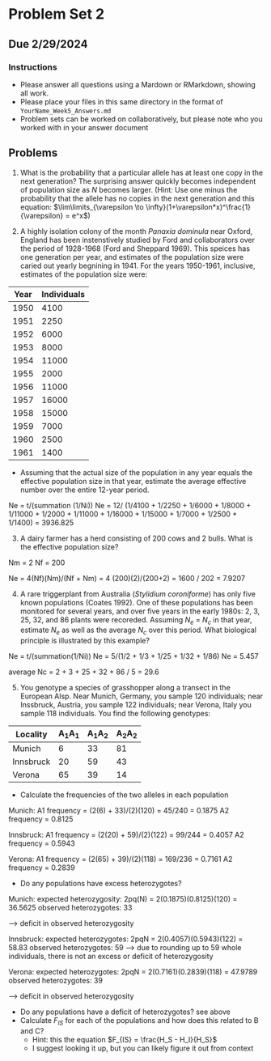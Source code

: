 # Problem Set 2
## Due 2/29/2024

### Instructions

* Please answer all questions using a Mardown or RMarkdown, showing all work.
* Please place your files in this same directory in the format of `YourName_Week5_Answers.md`
* Problem sets can be worked on collaboratively, but please note who you worked with in your answer document



## Problems

1.  What is the probability that a particular allele has at least one copy in the next generation?  The surprising answer quickly becomes independent of population size as *N* becomes larger.  (Hint: Use one minus the probability that the allele has no copies in the next generation and this equation: $\lim\limits_{\varepsilon \to \infty}(1+\varepsilon*x)^\frac{1}{\varepsilon} = e^x$)

2.  A highly isolation colony of the month *Panaxia dominula* near Oxford, England has been instenstively studied by Ford and collaborators over the period of 1928-1968 (Ford and Sheppard 1969).  This speices has one generation per year, and estimates of the population size were caried out yearly begnining in 1941.  For the years 1950-1961, inclusive, estimates of the population size were: 

|Year| Individuals|
|------|----------|
| 1950 | 4100 |
| 1951 | 2250 |
| 1952 | 6000 |
| 1953 | 8000 |
| 1954 | 11000 |
| 1955 | 2000 |
| 1956 | 11000 |
| 1957 | 16000 |
| 1958 | 15000 |
| 1959 | 7000 |
| 1960 | 2500 |
| 1961 | 1400 | 
   * Assuming that the actual size of the population in any year equals the effective population size in that year, estimate the average effective number over the entire 12-year period.
   
   Ne = t/(summation (1/Ni))
   Ne = 12/ (1/4100 + 1/2250 + 1/6000 + 1/8000 + 1/11000 + 1/2000 + 1/11000 + 1/16000 + 1/15000 + 1/7000 + 1/2500 + 1/1400) = 3936.825

3.  A dairy farmer has a herd consisting of 200 cows and 2 bulls.  What is the effective population size?

Nm = 2 
Nf = 200 

Ne = 4(Nf)(Nm)/(Nf + Nm) 
   = 4 (200)(2)/(200+2)
   = 1600 / 202 
   = 7.9207
   
  


4.  A rare triggerplant from Australia (*Stylidium coroniforme*) has only five known populations (Coates 1992).  One of these populations has been monitored for several years, and over five years in the early 1980s: 2, 3, 25, 32, and 86 plants were recoreded.  Assuming *N<sub>e</sub>* = *N<sub>c</sub>* in that year, estimate *N<sub>e</sub>* as well as the average *N<sub>c</sub>* over this period.  What biological principle is illustrated by this example?

Ne = t/(summation(1/Ni))
Ne = 5/(1/2 + 1/3 + 1/25 + 1/32 + 1/86) 
Ne = 5.457 

average Nc = 2 + 3 + 25 + 32 + 86 / 5 = 29.6 

5.  You genotype a species of grasshopper along a transect in the European Alsp.  Near Munich, Germany, you sample 120 individuals; near Inssbruck, Austria, you sample 122 individuals;  near Verona, Italy you sample 118 individuals.  You find the following genotypes:

| Locality| A<sub>1</sub>A<sub>1</sub> | A<sub>1</sub>A<sub>2</sub> | A<sub>2</sub>A<sub>2</sub>|
|---------|--------------|---------|---------|
|Munich| 6|33|81|
|Innsbruck| 20|59|43|
|Verona|65|39|14|

* Calculate the frequencies of the two alleles in each population

Munich: 
A1 frequency = (2(6) + 33)/(2)(120)
= 45/240 = 0.1875
A2 frequency = 0.8125 

Innsbruck:
A1 frequency = (2(20) + 59)/(2)(122) 
= 99/244 = 0.4057 
A2 frequency = 0.5943 

Verona: 
A1 frequency = (2(65) + 39)/(2)(118) 
= 169/236 = 0.7161 
A2 frequency = 0.2839 

* Do any populations have excess heterozygotes?

Munich: 
expected heterozygosity: 2pq(N) = 2(0.1875)(0.8125)(120) = 36.5625 
observed heterozygotes: 33 

--> deficit in observed heterozygosity 

Innsbruck: 
expected heterozygotes: 2pqN = 2(0.4057)(0.5943)(122) = 58.83 
observed heterozygotes: 59 
--> due to rounding up to 59 whole individuals, there is not an excess or deficit of heterozygosity 

Verona: 
expected heterozygotes: 2pqN = 2(0.7161)(0.2839)(118) = 47.9789 
observed heterozygotes: 39 

--> deficit in observed heterozygosity  

* Do any populations have a deficit of heterozygotes?
see above 
* Calculate *F<sub>IS</sub>* for each of the populations and how does this related to B and C?
   * Hint: this the equation $F_{IS} = \frac{H_S - H_I}{H_S}$
   * I suggest looking it up, but you can likely figure it out from context